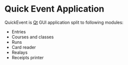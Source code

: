 # Quick Event Application

QuickEvent is [Qt](https://www.qt.io/) GUI application split to following modules:

* Entries
* Courses and classes
* Runs
* Card reader
* Realays
* Receipts printer
